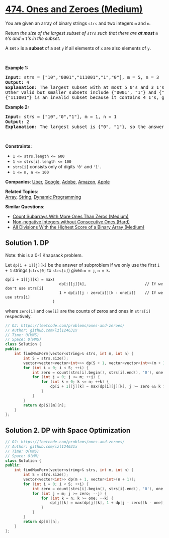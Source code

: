 # [474. Ones and Zeroes (Medium)](https://leetcode.com/problems/ones-and-zeroes)

<p>You are given an array of binary strings <code>strs</code> and two integers <code>m</code> and <code>n</code>.</p>

<p>Return <em>the size of the largest subset of <code>strs</code> such that there are <strong>at most</strong> </em><code>m</code><em> </em><code>0</code><em>&#39;s and </em><code>n</code><em> </em><code>1</code><em>&#39;s in the subset</em>.</p>

<p>A set <code>x</code> is a <strong>subset</strong> of a set <code>y</code> if all elements of <code>x</code> are also elements of <code>y</code>.</p>

<p>&nbsp;</p>
<p><strong class="example">Example 1:</strong></p>

<pre>
<strong>Input:</strong> strs = [&quot;10&quot;,&quot;0001&quot;,&quot;111001&quot;,&quot;1&quot;,&quot;0&quot;], m = 5, n = 3
<strong>Output:</strong> 4
<strong>Explanation:</strong> The largest subset with at most 5 0&#39;s and 3 1&#39;s is {&quot;10&quot;, &quot;0001&quot;, &quot;1&quot;, &quot;0&quot;}, so the answer is 4.
Other valid but smaller subsets include {&quot;0001&quot;, &quot;1&quot;} and {&quot;10&quot;, &quot;1&quot;, &quot;0&quot;}.
{&quot;111001&quot;} is an invalid subset because it contains 4 1&#39;s, greater than the maximum of 3.
</pre>

<p><strong class="example">Example 2:</strong></p>

<pre>
<strong>Input:</strong> strs = [&quot;10&quot;,&quot;0&quot;,&quot;1&quot;], m = 1, n = 1
<strong>Output:</strong> 2
<b>Explanation:</b> The largest subset is {&quot;0&quot;, &quot;1&quot;}, so the answer is 2.
</pre>

<p>&nbsp;</p>
<p><strong>Constraints:</strong></p>

<ul>
	<li><code>1 &lt;= strs.length &lt;= 600</code></li>
	<li><code>1 &lt;= strs[i].length &lt;= 100</code></li>
	<li><code>strs[i]</code> consists only of digits <code>&#39;0&#39;</code> and <code>&#39;1&#39;</code>.</li>
	<li><code>1 &lt;= m, n &lt;= 100</code></li>
</ul>


**Companies**:
[Uber](https://leetcode.com/company/uber), [Google](https://leetcode.com/company/google), [Adobe](https://leetcode.com/company/adobe), [Amazon](https://leetcode.com/company/amazon), [Apple](https://leetcode.com/company/apple)

**Related Topics**:  
[Array](https://leetcode.com/tag/array), [String](https://leetcode.com/tag/string), [Dynamic Programming](https://leetcode.com/tag/dynamic-programming)

**Similar Questions**:
* [Count Subarrays With More Ones Than Zeros (Medium)](https://leetcode.com/problems/count-subarrays-with-more-ones-than-zeros)
* [Non-negative Integers without Consecutive Ones (Hard)](https://leetcode.com/problems/non-negative-integers-without-consecutive-ones)
* [All Divisions With the Highest Score of a Binary Array (Medium)](https://leetcode.com/problems/all-divisions-with-the-highest-score-of-a-binary-array)

## Solution 1. DP

Note: this is a 0-1 Knapsack problem.

Let `dp[i + 1][j][k]` be the answer of subproblem if we only use the first `i + 1` strings (`strs[0]` to `strs[i]`) given `m = j`, `n = k`.

```
dp[i + 1][j][k] = max(
                        dp[i][j][k],                          // If we don't use strs[i]
                        1 + dp[i][j - zero[i]][k - one[i]]    // If we use strs[i] 
                     )
```
where `zero[i]` and `one[i]` are the counts of zeros and ones in `strs[i]` respectively.

```cpp
// OJ: https://leetcode.com/problems/ones-and-zeroes/
// Author: github.com/lzl124631x
// Time: O(MNS)
// Space: O(MNS)
class Solution {
public:
    int findMaxForm(vector<string>& strs, int m, int n) {
        int S = strs.size();
        vector<vector<vector<int>>> dp(S + 1, vector<vector<int>>(m + 1, vector<int>(n + 1)));
        for (int i = 0; i < S; ++i) {
            int zero = count(strs[i].begin(), strs[i].end(), '0'), one = strs[i].size() - zero;
            for (int j = 0; j <= m; ++j) {
                for (int k = 0; k <= n; ++k) {
                    dp[i + 1][j][k] = max(dp[i][j][k], j >= zero && k >= one ? 1 + dp[i][j - zero][k - one] : 0);
                }
            }
        }
        return dp[S][m][n];
    }
};
```

## Solution 2. DP with Space Optimization

```cpp
// OJ: https://leetcode.com/problems/ones-and-zeroes/
// Author: github.com/lzl124631x
// Time: O(MNS)
// Space: O(MN)
class Solution {
public:
    int findMaxForm(vector<string>& strs, int m, int n) {
        int S = strs.size();
        vector<vector<int>> dp(m + 1, vector<int>(n + 1));
        for (int i = 0; i < S; ++i) {
            int zero = count(strs[i].begin(), strs[i].end(), '0'), one = strs[i].size() - zero;
            for (int j = m; j >= zero; --j) {
                for (int k = n; k >= one; --k) {
                    dp[j][k] = max(dp[j][k], 1 + dp[j - zero][k - one]);
                }
            }
        }
        return dp[m][n];
    }
};
```